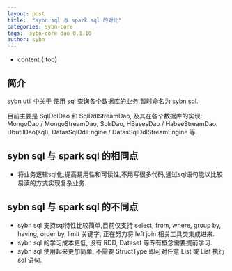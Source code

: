 ```yaml
---
layout: post
title:  "sybn sql 与 spark sql 的对比"
categories: sybn-core
tags:  sybn-core dao 0.1.10
author: sybn
---
```


* content
{:toc}

## 简介
sybn util 中关于 使用 sql 查询各个数据库的业务,暂时命名为 sybn sql.

目前主要是 SqlDdlDao 和 SqlDdlStreamDao, 及其在各个数据库的实现: MongoDao / MongoStreamDao, SolrDao, HBasesDao / HabseStreamDao, DbutilDao(sql), DatasSqlDdlEngine / DatasSqlDdlStreamEngine 等.




## sybn sql 与 spark sql 的相同点
- 将业务逻辑sql化,提高易用性和可读性,不用写很多代码,通过sql语句能以比较易读的方式实现复杂业务.

## sybn sql 与 spark sql 的不同点
- sybn sql 支持sql特性比较简单,目前仅支持 select, from, where, group by, having, order by, limit 关键字, 正在努力将 left join 相关工具类集成进来.
- sybn sql 的学习成本更低, 没有 RDD, Dataset 等专有概念需要提前学习.
- sybn sql 使用起来更加简单, 不需要 StructType 即可对任意 List<Map> 或 List<JavaBean> 执行 sql 语句.

